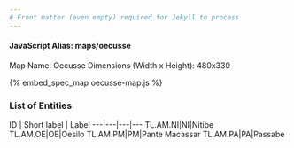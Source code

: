```yaml
---
# Front matter (even empty) required for Jekyll to process
---
```


#### JavaScript Alias: maps/oecusse

Map Name: Oecusse
Dimensions (Width x Height): 480x330





{% embed_spec_map oecusse-map.js %}

### List of Entities

ID | Short label | Label
---|---|---|---
TL.AM.NI|NI|Nitibe
TL.AM.OE|OE|Oesilo
TL.AM.PM|PM|Pante Macassar
TL.AM.PA|PA|Passabe